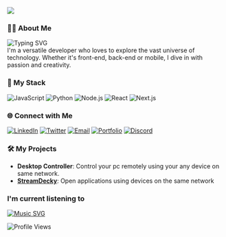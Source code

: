 <img src="https://user-images.githubusercontent.com/18350557/176309783-0785949b-9127-417c-8b55-ab5a4333674e.gif"/>

### 👨🏻 About Me
![Typing SVG](https://readme-typing-svg.herokuapp.com?font=Fira+Code&weight=500&size=24&pause=1000&color=F743E7&width=435&lines=Full+Stack+Developer;Dumbo;Tech+Enthusiast+Student)<br>
I'm a versatile developer who loves to explore the vast universe of technology. Whether it's front-end, back-end or mobile, I dive in with passion and creativity.

### 🔧 My Stack
![JavaScript](https://img.shields.io/badge/-JavaScript-EDD53F?style=flat-square&logo=javascript&logoColor=black)
![Python](https://img.shields.io/badge/-Python-3670A0?style=flat-square&logo=python&logoColor=white)
![Node.js](https://img.shields.io/badge/-Node.js-339933?style=flat-square&logo=node.js&logoColor=white)
![React](https://img.shields.io/badge/-React-61DAFB?style=flat-square&logo=react&logoColor=black)
![Next.js](https://img.shields.io/badge/-Next.js-000000?style=flat-square&logo=next.js&logoColor=white)

### 🌐 Connect with Me
[![LinkedIn](https://img.shields.io/badge/-LinkedIn-0077B5?style=flat-square&logo=linkedin&logoColor=white)](https://linkedin.com/in/BeastCodZ)
[![Twitter](https://img.shields.io/badge/-Twitter-1DA1F2?style=flat-square&logo=twitter&logoColor=white)](https://twitter.com/BeastCodZ)
[![Email](https://img.shields.io/badge/-Email-D14836?style=flat-square&logo=gmail&logoColor=white)](mailto:beastcodz1934@gmail.com)
[![Portfolio](https://img.shields.io/badge/-Portfolio-000000?style=flat-square&logo=github&logoColor=white)](https://www.beastcodz.github.io)
[![Discord](https://img.shields.io/badge/-Discord-5865F2?style=flat-square&logo=discord&logoColor=white)](https://discordapp.com/users/516140725185019905)


### 🛠️ My Projects
- **Desktop Controller**: Control your pc remotely using your any device on same network.
- [**StreamDecky**](https://github.com/beastcodz/streamdecky): Open applications using devices on the same network

### I'm current listening to
[![Music SVG](https://readme-typing-svg.herokuapp.com?font=Edu+AU+VIC+WA+NT+Hand&size=16&pause=1000&color=F74FE2&random=true&width=435&lines=One+Love+-+Blue;The+Night+We+Met+-+Lord+Huron;Money%2C+Money%2C+Money+-+ABBA)](https://git.io/typing-svg)

![Profile Views](https://komarev.com/ghpvc/?username=BeastCodZ&color=ff69b4&style=for-the-badge)
